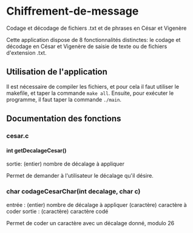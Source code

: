 # Chiffrement-de-message
Codage et décodage de fichiers .txt et de phrases en César et Vigenère


Cette application dispose de 8 fonctionnalités distinctes: le codage et décodage en César et Vigenère de saisie de texte ou de fichiers d'extension .txt.

## Utilisation de l'application

Il est nécessaire de compiler les fichiers, et pour cela il faut utiliser le makefile, et taper la commande ``make all``.
Ensuite, pour exécuter le programme, il faut taper la commande ``./main``.

## Documentation des fonctions

### cesar.c

#### int getDecalageCesar()
sortie: (entier) nombre de décalage à appliquer

Permet de demander à l'utilisateur le décalage qu'il désire.

### char codageCesarChar(int decalage, char c)
entrée : (entier) nombre de décalage à appliquer
         (caractère) caractère à coder
sortie : (caractère) caractère codé

Permet de coder un caractère avec un décalage donné, modulo 26

